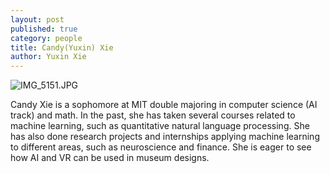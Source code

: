 ```yaml
---
layout: post
published: true
category: people
title: Candy(Yuxin) Xie
author: Yuxin Xie
---
```

![IMG_5151.JPG]({{site.baseurl}}/assets/IMG_5151.JPG)

Candy Xie is a sophomore at MIT double majoring in computer science (AI track) and math. In the past, she has taken several courses related to machine learning, such as quantitative natural language processing. She has also done research projects and internships applying machine learning to different areas, such as neuroscience and finance. She is eager to see how AI and VR can be used in museum designs.